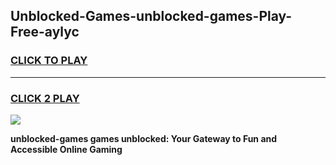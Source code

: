 
## Unblocked-Games-unblocked-games-Play-Free-aylyc
<h3>
<a href="https://premium76.site?title=unblocked-games&ref=20M">CLICK TO PLAY</a></h3>
<hr>

<h3>
<a href="https://premium76.site?title=unblocked-games&ref=20M">CLICK 2 PLAY</a>
  
</h3>

<a href="https://premium76.site?title=unblocked-games&ref=19M"><img src="https://clearcache.store/games.png"></a>


**unblocked-games games unblocked: Your Gateway to Fun and Accessible Online Gaming**
